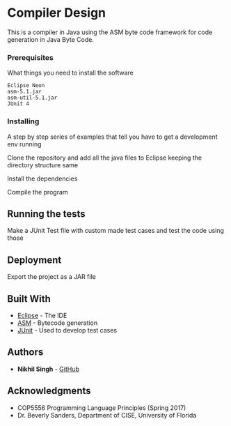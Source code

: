 # Compiler Design

This is a compiler in Java using the ASM byte code framework for code generation in Java Byte Code.

### Prerequisites

What things you need to install the software

```
Eclipse Neon
asm-5.1.jar
asm-util-5.1.jar
JUnit 4
```

### Installing

A step by step series of examples that tell you have to get a development env running

Clone the repository and add all the java files to Eclipse keeping the directory structure same


Install the dependencies

Compile the program

## Running the tests

Make a JUnit Test file with custom made test cases and test the code using those

## Deployment

Export the project as a JAR file

## Built With

* [Eclipse](https://eclipse.org/) - The IDE
* [ASM](http://asm.ow2.org/) - Bytecode generation
* [JUnit](http://junit.org/junit4/) - Used to develop test cases

## Authors

* **Nikhil Singh** - [GitHub](https://github.com/singh0520)

## Acknowledgments

* COP5556 Programming Language Principles (Spring 2017)
* Dr. Beverly Sanders, Department of CISE, University of Florida
